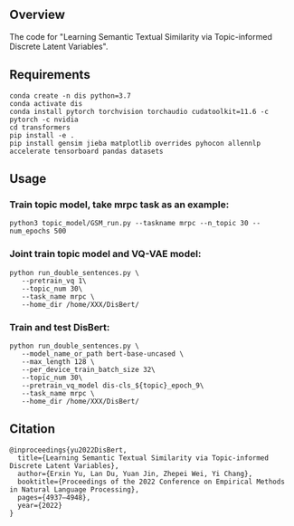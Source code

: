 ## Overview

The code for "Learning Semantic Textual Similarity via Topic-informed Discrete Latent Variables".

## Requirements

``` 
conda create -n dis python=3.7 
conda activate dis
conda install pytorch torchvision torchaudio cudatoolkit=11.6 -c pytorch -c nvidia
cd transformers
pip install -e .
pip install gensim jieba matplotlib overrides pyhocon allennlp accelerate tensorboard pandas datasets
```

## Usage

### Train topic model, take mrpc task as an example:

``` 
python3 topic_model/GSM_run.py --taskname mrpc --n_topic 30 --num_epochs 500
```

### Joint train topic model and VQ-VAE model:

```
python run_double_sentences.py \
   --pretrain_vq 1\
   --topic_num 30\
   --task_name mrpc \
   --home_dir /home/XXX/DisBert/
```

### Train and test DisBert:

```
python run_double_sentences.py \
   --model_name_or_path bert-base-uncased \
   --max_length 128 \
   --per_device_train_batch_size 32\
   --topic_num 30\
   --pretrain_vq_model dis-cls_${topic}_epoch_9\
   --task_name mrpc \
   --home_dir /home/XXX/DisBert/
```

## Citation

```
@inproceedings{yu2022DisBert,
  title={Learning Semantic Textual Similarity via Topic-informed Discrete Latent Variables},
  author={Erxin Yu, Lan Du, Yuan Jin, Zhepei Wei, Yi Chang},
  booktitle={Proceedings of the 2022 Conference on Empirical Methods in Natural Language Processing},
  pages={4937–4948},
  year={2022}
}
```

